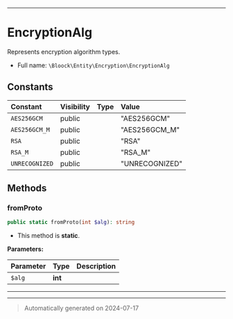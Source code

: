 ***

# EncryptionAlg

Represents encryption algorithm types.



* Full name: `\Bloock\Entity\Encryption\EncryptionAlg`


## Constants

| Constant | Visibility | Type | Value |
|:---------|:-----------|:-----|:------|
|`AES256GCM`|public| |&quot;AES256GCM&quot;|
|`AES256GCM_M`|public| |&quot;AES256GCM_M&quot;|
|`RSA`|public| |&quot;RSA&quot;|
|`RSA_M`|public| |&quot;RSA_M&quot;|
|`UNRECOGNIZED`|public| |&quot;UNRECOGNIZED&quot;|


## Methods


### fromProto



```php
public static fromProto(int $alg): string
```



* This method is **static**.




**Parameters:**

| Parameter | Type | Description |
|-----------|------|-------------|
| `$alg` | **int** |  |





***


***
> Automatically generated on 2024-07-17
